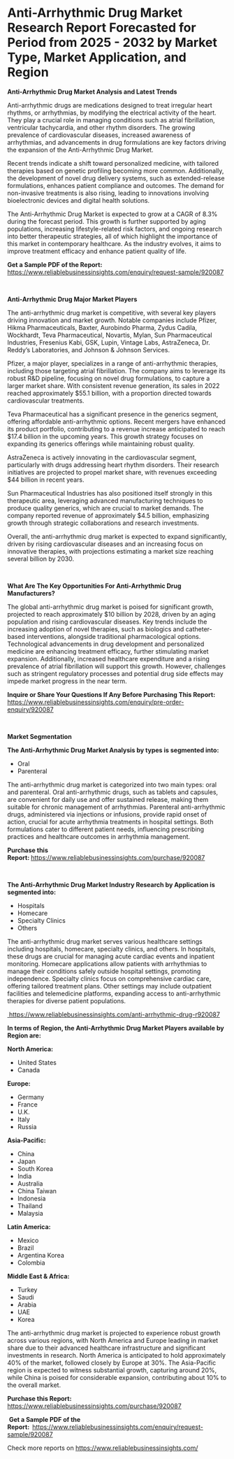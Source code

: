 <p><h1>Anti-Arrhythmic Drug Market Research Report Forecasted for Period from 2025 -  2032 by Market Type, Market Application, and Region</h1></p><p><strong>Anti-Arrhythmic Drug Market Analysis and Latest Trends</strong></p>
<p><p>Anti-arrhythmic drugs are medications designed to treat irregular heart rhythms, or arrhythmias, by modifying the electrical activity of the heart. They play a crucial role in managing conditions such as atrial fibrillation, ventricular tachycardia, and other rhythm disorders. The growing prevalence of cardiovascular diseases, increased awareness of arrhythmias, and advancements in drug formulations are key factors driving the expansion of the Anti-Arrhythmic Drug Market.</p><p>Recent trends indicate a shift toward personalized medicine, with tailored therapies based on genetic profiling becoming more common. Additionally, the development of novel drug delivery systems, such as extended-release formulations, enhances patient compliance and outcomes. The demand for non-invasive treatments is also rising, leading to innovations involving bioelectronic devices and digital health solutions.</p><p>The Anti-Arrhythmic Drug Market is expected to grow at a CAGR of 8.3% during the forecast period. This growth is further supported by aging populations, increasing lifestyle-related risk factors, and ongoing research into better therapeutic strategies, all of which highlight the importance of this market in contemporary healthcare. As the industry evolves, it aims to improve treatment efficacy and enhance patient quality of life.</p></p>
<p><strong>Get a Sample PDF of the Report:&nbsp;</strong> <a href="https://www.reliablebusinessinsights.com/enquiry/request-sample/920087?utm_campaign=101&utm_medium=2&utm_source=Github&utm_content=ia&utm_term=03032025&utm_id=anti-arrhythmic-drug">https://www.reliablebusinessinsights.com/enquiry/request-sample/920087</a></p>
<p>&nbsp;</p>
<p><strong>Anti-Arrhythmic Drug Major Market Players</strong></p>
<p><p>The anti-arrhythmic drug market is competitive, with several key players driving innovation and market growth. Notable companies include Pfizer, Hikma Pharmaceuticals, Baxter, Aurobindo Pharma, Zydus Cadila, Wockhardt, Teva Pharmaceutical, Novartis, Mylan, Sun Pharmaceutical Industries, Fresenius Kabi, GSK, Lupin, Vintage Labs, AstraZeneca, Dr. Reddy’s Laboratories, and Johnson & Johnson Services.</p><p>Pfizer, a major player, specializes in a range of anti-arrhythmic therapies, including those targeting atrial fibrillation. The company aims to leverage its robust R&D pipeline, focusing on novel drug formulations, to capture a larger market share. With consistent revenue generation, its sales in 2022 reached approximately $55.1 billion, with a proportion directed towards cardiovascular treatments.</p><p>Teva Pharmaceutical has a significant presence in the generics segment, offering affordable anti-arrhythmic options. Recent mergers have enhanced its product portfolio, contributing to a revenue increase anticipated to reach $17.4 billion in the upcoming years. This growth strategy focuses on expanding its generics offerings while maintaining robust quality.</p><p>AstraZeneca is actively innovating in the cardiovascular segment, particularly with drugs addressing heart rhythm disorders. Their research initiatives are projected to propel market share, with revenues exceeding $44 billion in recent years. </p><p>Sun Pharmaceutical Industries has also positioned itself strongly in this therapeutic area, leveraging advanced manufacturing techniques to produce quality generics, which are crucial to market demands. The company reported revenue of approximately $4.5 billion, emphasizing growth through strategic collaborations and research investments.</p><p>Overall, the anti-arrhythmic drug market is expected to expand significantly, driven by rising cardiovascular diseases and an increasing focus on innovative therapies, with projections estimating a market size reaching several billion by 2030.</p></p>
<p>&nbsp;</p>
<p><strong>What Are The Key Opportunities For Anti-Arrhythmic Drug Manufacturers?</strong></p>
<p><p>The global anti-arrhythmic drug market is poised for significant growth, projected to reach approximately $10 billion by 2028, driven by an aging population and rising cardiovascular diseases. Key trends include the increasing adoption of novel therapies, such as biologics and catheter-based interventions, alongside traditional pharmacological options. Technological advancements in drug development and personalized medicine are enhancing treatment efficacy, further stimulating market expansion. Additionally, increased healthcare expenditure and a rising prevalence of atrial fibrillation will support this growth. However, challenges such as stringent regulatory processes and potential drug side effects may impede market progress in the near term.</p></p>
<p><strong>Inquire or Share Your Questions If Any Before Purchasing This Report:</strong> <a href="https://www.reliablebusinessinsights.com/enquiry/pre-order-enquiry/920087?utm_campaign=101&utm_medium=2&utm_source=Github&utm_content=ia&utm_term=03032025&utm_id=anti-arrhythmic-drug">https://www.reliablebusinessinsights.com/enquiry/pre-order-enquiry/920087</a></p>
<p>&nbsp;</p>
<p><strong>Market Segmentation</strong></p>
<p><strong>The Anti-Arrhythmic Drug Market Analysis by types is segmented into:</strong></p>
<p><ul><li>Oral</li><li>Parenteral</li></ul></p>
<p><p>The anti-arrhythmic drug market is categorized into two main types: oral and parenteral. Oral anti-arrhythmic drugs, such as tablets and capsules, are convenient for daily use and offer sustained release, making them suitable for chronic management of arrhythmias. Parenteral anti-arrhythmic drugs, administered via injections or infusions, provide rapid onset of action, crucial for acute arrhythmia treatments in hospital settings. Both formulations cater to different patient needs, influencing prescribing practices and healthcare outcomes in arrhythmia management.</p></p>
<p><strong>Purchase this Report:&nbsp;</strong><a href="https://www.reliablebusinessinsights.com/purchase/920087?utm_campaign=101&utm_medium=2&utm_source=Github&utm_content=ia&utm_term=03032025&utm_id=anti-arrhythmic-drug">https://www.reliablebusinessinsights.com/purchase/920087</a></p>
<p>&nbsp;</p>
<p><strong>The Anti-Arrhythmic Drug Market Industry Research by Application is segmented into:</strong></p>
<p><ul><li>Hospitals</li><li>Homecare</li><li>Specialty Clinics</li><li>Others</li></ul></p>
<p><p>The anti-arrhythmic drug market serves various healthcare settings including hospitals, homecare, specialty clinics, and others. In hospitals, these drugs are crucial for managing acute cardiac events and inpatient monitoring. Homecare applications allow patients with arrhythmias to manage their conditions safely outside hospital settings, promoting independence. Specialty clinics focus on comprehensive cardiac care, offering tailored treatment plans. Other settings may include outpatient facilities and telemedicine platforms, expanding access to anti-arrhythmic therapies for diverse patient populations.</p></p>
<p><a href="https://www.reliablebusinessinsights.com/anti-arrhythmic-drug-r920087?utm_campaign=101&utm_medium=2&utm_source=Github&utm_content=ia&utm_term=03032025&utm_id=anti-arrhythmic-drug">&nbsp;https://www.reliablebusinessinsights.com/anti-arrhythmic-drug-r920087</a></p>
<p><strong>In terms of Region, the Anti-Arrhythmic Drug Market Players available by Region are:</strong></p>
<p>
    <p> <strong> North America: </strong>
        <ul>
            <li>United States</li>
            <li>Canada</li>
        </ul>
        </p> 
    <p> <strong> Europe: </strong>
        <ul>
            <li>Germany</li>
            <li>France</li>
            <li>U.K.</li>
            <li>Italy</li>
            <li>Russia</li>
        </ul>
        </p> 
    <p> <strong> Asia-Pacific: </strong>
        <ul>
            <li>China</li>
            <li>Japan</li>
            <li>South Korea</li>
            <li>India</li>
            <li>Australia</li>
            <li>China Taiwan</li>
            <li>Indonesia</li>
            <li>Thailand</li>
            <li>Malaysia</li>
        </ul>
        </p> 
    <p> <strong> Latin America: </strong>
        <ul>
            <li>Mexico</li>
            <li>Brazil</li>
            <li>Argentina Korea</li>
            <li>Colombia</li>
        </ul>
        </p> 
    <p> <strong> Middle East & Africa: </strong>
        <ul>
            <li>Turkey</li>
            <li>Saudi</li>
            <li>Arabia</li>
            <li>UAE</li>
            <li>Korea</li>
        </ul>
    </p>
    </p>
<p><p>The anti-arrhythmic drug market is projected to experience robust growth across various regions, with North America and Europe leading in market share due to their advanced healthcare infrastructure and significant investments in research. North America is anticipated to hold approximately 40% of the market, followed closely by Europe at 30%. The Asia-Pacific region is expected to witness substantial growth, capturing around 20%, while China is poised for considerable expansion, contributing about 10% to the overall market.</p></p>
<p><strong>Purchase this Report: </strong><a href="https://www.reliablebusinessinsights.com/purchase/920087?utm_campaign=101&utm_medium=2&utm_source=Github&utm_content=ia&utm_term=03032025&utm_id=anti-arrhythmic-drug">https://www.reliablebusinessinsights.com/purchase/920087</a></p>
<p>&nbsp;<strong>Get a Sample PDF of the Report:&nbsp;&nbsp;</strong><a href="https://www.reliablebusinessinsights.com/enquiry/request-sample/920087?utm_campaign=101&utm_medium=2&utm_source=Github&utm_content=ia&utm_term=03032025&utm_id=anti-arrhythmic-drug">https://www.reliablebusinessinsights.com/enquiry/request-sample/920087</a></p>
<p><strong></strong></p>
<p>Check more reports on <a href="https://www.reliablebusinessinsights.com/?utm_campaign=101&utm_medium=2&utm_source=Github&utm_content=ia&utm_term=03032025&utm_id=anti-arrhythmic-drug">https://www.reliablebusinessinsights.com/</a></p>